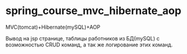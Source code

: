 # spring_course_mvc_hibernate_aop
MVC(tomcat)+Hibernate(mySQL)+AOP

Вывод на jsp странице, таблицы работников из БД(mySQL) с возможностью CRUD команд, а так же логирование этих команд.

